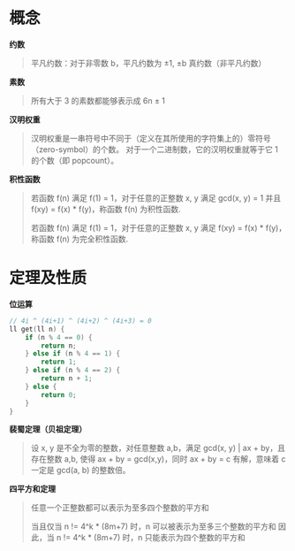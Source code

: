 # 概念

**约数**
> 平凡约数：对于非零数 b，平凡约数为 ±1, ±b
> 真约数（非平凡约数）

**素数**
> 所有大于 3 的素数都能够表示成 6n ± 1
>

**汉明权重**
> 汉明权重是一串符号中不同于（定义在其所使用的字符集上的）零符号（zero-symbol）的个数。
对于一个二进制数，它的汉明权重就等于它 1 的个数（即 popcount）。

**积性函数**
> 若函数 f(n) 满足 f(1) = 1，对于任意的正整数 x, y 满足 gcd(x, y) = 1 并且 f(xy) = f(x) * f(y)，称函数 f(n) 为积性函数.
>
> 若函数 f(n) 满足 f(1) = 1，对于任意的正整数 x, y 满足 f(xy) = f(x) * f(y)，称函数 f(n) 为完全积性函数.



# 定理及性质

**位运算**

```cpp []
// 4i ^ (4i+1) ^ (4i+2) ^ (4i+3) = 0
ll get(ll n) {
    if (n % 4 == 0) {
        return n;
    } else if (n % 4 == 1) {
        return 1;
    } else if (n % 4 == 2) {
        return n + 1;
    } else {
        return 0;
    }
}
```

**裴蜀定理（贝祖定理）**
> 设 x, y 是不全为零的整数，对任意整数 a,b，满足 gcd(x, y) | ax + by，且存在整数 a,b, 使得 ax + by = gcd(x,y)，同时
> ax + by = c 有解，意味着 c 一定是 gcd(a, b) 的整数倍。

**四平方和定理**
> 任意一个正整数都可以表示为至多四个整数的平方和
>
> 当且仅当 n != 4^k * (8m+7) 时，n 可以被表示为至多三个整数的平方和
> 因此，当 n != 4^k * (8m+7) 时，n 只能表示为四个整数的平方和


